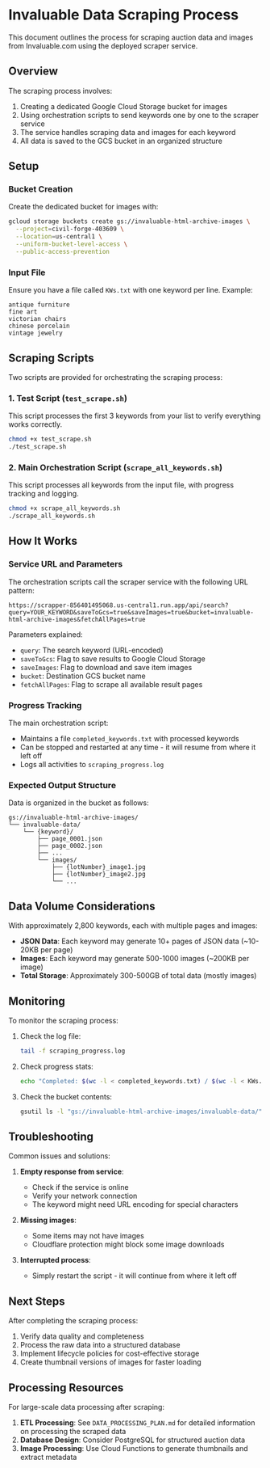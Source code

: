 # Invaluable Data Scraping Process

This document outlines the process for scraping auction data and images from Invaluable.com using the deployed scraper service.

## Overview

The scraping process involves:

1. Creating a dedicated Google Cloud Storage bucket for images
2. Using orchestration scripts to send keywords one by one to the scraper service
3. The service handles scraping data and images for each keyword
4. All data is saved to the GCS bucket in an organized structure

## Setup

### Bucket Creation

Create the dedicated bucket for images with:

```bash
gcloud storage buckets create gs://invaluable-html-archive-images \
  --project=civil-forge-403609 \
  --location=us-central1 \
  --uniform-bucket-level-access \
  --public-access-prevention
```

### Input File

Ensure you have a file called `KWs.txt` with one keyword per line. Example:

```
antique furniture
fine art
victorian chairs
chinese porcelain
vintage jewelry
```

## Scraping Scripts

Two scripts are provided for orchestrating the scraping process:

### 1. Test Script (`test_scrape.sh`)

This script processes the first 3 keywords from your list to verify everything works correctly.

```bash
chmod +x test_scrape.sh
./test_scrape.sh
```

### 2. Main Orchestration Script (`scrape_all_keywords.sh`)

This script processes all keywords from the input file, with progress tracking and logging.

```bash
chmod +x scrape_all_keywords.sh
./scrape_all_keywords.sh
```

## How It Works

### Service URL and Parameters

The orchestration scripts call the scraper service with the following URL pattern:

```
https://scrapper-856401495068.us-central1.run.app/api/search?query=YOUR_KEYWORD&saveToGcs=true&saveImages=true&bucket=invaluable-html-archive-images&fetchAllPages=true
```

Parameters explained:
- `query`: The search keyword (URL-encoded)
- `saveToGcs`: Flag to save results to Google Cloud Storage
- `saveImages`: Flag to download and save item images
- `bucket`: Destination GCS bucket name
- `fetchAllPages`: Flag to scrape all available result pages

### Progress Tracking

The main orchestration script:
- Maintains a file `completed_keywords.txt` with processed keywords
- Can be stopped and restarted at any time - it will resume from where it left off
- Logs all activities to `scraping_progress.log`

### Expected Output Structure

Data is organized in the bucket as follows:

```
gs://invaluable-html-archive-images/
└── invaluable-data/
    └── {keyword}/
        ├── page_0001.json
        ├── page_0002.json
        ├── ...
        └── images/
            ├── {lotNumber}_image1.jpg
            ├── {lotNumber}_image2.jpg
            └── ...
```

## Data Volume Considerations

With approximately 2,800 keywords, each with multiple pages and images:

- **JSON Data**: Each keyword may generate 10+ pages of JSON data (~10-20KB per page)
- **Images**: Each keyword may generate 500-1000 images (~200KB per image)
- **Total Storage**: Approximately 300-500GB of total data (mostly images)

## Monitoring

To monitor the scraping process:

1. Check the log file:
   ```bash
   tail -f scraping_progress.log
   ```

2. Check progress stats:
   ```bash
   echo "Completed: $(wc -l < completed_keywords.txt) / $(wc -l < KWs.txt) keywords"
   ```

3. Check the bucket contents:
   ```bash
   gsutil ls -l "gs://invaluable-html-archive-images/invaluable-data/"
   ```

## Troubleshooting

Common issues and solutions:

1. **Empty response from service**:
   - Check if the service is online
   - Verify your network connection
   - The keyword might need URL encoding for special characters

2. **Missing images**:
   - Some items may not have images
   - Cloudflare protection might block some image downloads

3. **Interrupted process**:
   - Simply restart the script - it will continue from where it left off

## Next Steps

After completing the scraping process:

1. Verify data quality and completeness
2. Process the raw data into a structured database
3. Implement lifecycle policies for cost-effective storage
4. Create thumbnail versions of images for faster loading

## Processing Resources

For large-scale data processing after scraping:

1. **ETL Processing**: See `DATA_PROCESSING_PLAN.md` for detailed information on processing the scraped data
2. **Database Design**: Consider PostgreSQL for structured auction data
3. **Image Processing**: Use Cloud Functions to generate thumbnails and extract metadata